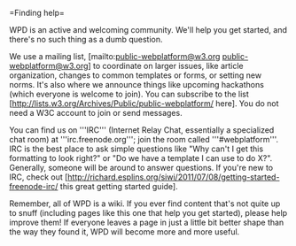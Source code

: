 =Finding help=

WPD is an active and welcoming community. We'll help you get started, and there's no such thing as a dumb question.

We use a mailing list, [mailto:public-webplatform@w3.org public-webplatform@w3.org] to coordinate on larger issues, like article organization, changes to common templates or forms, or setting new norms. It's also where we announce things like upcoming hackathons (which everyone is welcome to join). You can subscribe to the list [http://lists.w3.org/Archives/Public/public-webplatform/ here]. You do not need a W3C account to join or send messages.

You can find us on '''IRC''' (Internet Relay Chat, essentially a specialized chat room) at '''irc.freenode.org'''; join the room called '''#webplatform'''. IRC is the best place to ask simple questions like "Why can't I get this formatting to look right?" or "Do we have a template I can use to do X?". Generally, someone will be around to answer questions. If you're new to IRC, check out [http://richard.esplins.org/siwi/2011/07/08/getting-started-freenode-irc/ this great getting started guide].

Remember, all of WPD is a wiki. If you ever find content that's not quite up to snuff (including pages like this one that help you get started), please help improve them! If everyone leaves a page in just a little bit better shape than the way they found it, WPD will become more and more useful.
